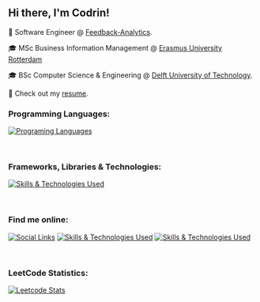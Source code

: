 <h2> Hi there, I'm Codrin!</h2>

:briefcase: Software Engineer @ [Feedback-Analytics](https://feedback-analytics.com/).

:mortar_board: MSc Business Information Management @ [Erasmus University Rotterdam](https://www.eur.nl/en)

:mortar_board: BSc Computer Science & Engineering @ [Delft University of Technology](https://www.tudelft.nl/en/).

:page_facing_up: Check out my [resume](/CV.md).
<br/>

### Programming Languages:
[![Programing Languages](https://skillicons.dev/icons?i=ts,cs,dart,python,java,scala,cpp)](https://skillicons.dev)

<br/>

### Frameworks, Libraries & Technologies:
[![Skills & Technologies Used](https://skillicons.dev/icons?i=react,nextjs,postgres,nodejs,docker,tailwind,prisma,vercel,dotnet,flutter,angular)](https://skillicons.dev)

<br/>

### Find me online:
[![Social Links](https://skillicons.dev/icons?i=linkedin)](https://www.linkedin.com/in/codrinsocol/) [![Skills & Technologies Used](https://skillicons.dev/icons?i=instagram)](https://www.instagram.com/codrin_socol/) [![Skills & Technologies Used](https://skillicons.dev/icons?i=gmail)](mailto:codrin.socol\@gmail.com)

<br/>

### LeetCode Statistics:
[![Leetcode Stats](https://leetcard.jacoblin.cool/codrin-socol)](https://leetcode.com/codrin-socol/)
